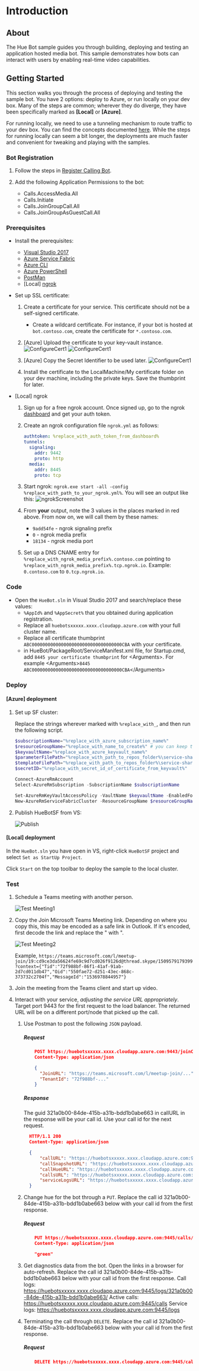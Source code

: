 ﻿# Introduction

## About
The Hue Bot sample guides you through building, deploying and testing an application hosted media bot. This sample demonstrates how bots can interact with users by enabling real-time video capabilities.

## Getting Started
This section walks you through the process of deploying and testing the sample bot. You have 2 options: deploy to Azure, or run locally on your dev box. Many of the steps are common; wherever they do diverge, they have been specifically marked as **[Local]** or **[Azure]**.

For running locally, we need to use a tunneling mechanism to route traffic to your dev box. You can find the concepts documented [here](https://microsoftgraph.github.io/microsoft-graph-comms-samples/docs/articles/Testing.html). While the steps for running locally can seem a bit longer, the deployments are much faster and convenient for tweaking and playing with the samples.

### Bot Registration
1. Follow the steps in [Register Calling Bot](https://microsoftgraph.github.io/microsoft-graph-comms-samples/docs/articles/calls/register-calling-bot.html).  

1. Add the following Application Permissions to the bot:

    * Calls.AccessMedia.All
    * Calls.Initiate
    * Calls.JoinGroupCall.All
    * Calls.JoinGroupAsGuestCall.All

### Prerequisites

* Install the prerequisites:
    * [Visual Studio 2017](https://visualstudio.microsoft.com/downloads/)
    * [Azure Service Fabric](https://docs.microsoft.com/en-us/azure/service-fabric/service-fabric-get-started)
    * [Azure CLI](https://docs.microsoft.com/en-us/cli/azure/install-azure-cli?view=azure-cli-latest)
    * [Azure PowerShell](https://docs.microsoft.com/en-us/powershell/azure/install-azurerm-ps?view=azurermps-6.8.1)
    * [PostMan](https://chrome.google.com/webstore/detail/postman/fhbjgbiflinjbdggehcddcbncdddomop)
    * [Local] [ngrok](https://ngrok.com/)

* Set up SSL certificate:
    1. Create a certificate for your service. This certificate should not be a self-signed certificate.
        * Create a wildcard certificate. For instance, if your bot is hosted at `bot.contoso.com`, create the certificate for `*.contoso.com`.

    1. [Azure] Upload the certificate to your key-vault instance.
        ![ConfigureCert1](Images/ConfigureCert1.png)
        ![ConfigureCert1](Images/ConfigureCert2.png)

    1. [Azure] Copy the Secret Identifier to be used later.
        ![ConfigureCert1](Images/ConfigureCert3.png)

    1. Install the certificate to the LocalMachine/My certificate folder on your dev machine, including the private keys. Save the thumbprint for later.

* [Local] ngrok
    1. Sign up for a free ngrok account. Once signed up, go to the ngrok [dashboard](https://dashboard.ngrok.com/) and get your auth token.

    1. Create an ngrok configuration file `ngrok.yml` as follows:
        ```yaml
        authtoken: %replace_with_auth_token_from_dashboard%
        tunnels:
          signaling:
            addr: 9442
            proto: http
          media: 
            addr: 8445
            proto: tcp
        ```

    1. Start ngrok: `ngrok.exe start -all -config %replace_with_path_to_your_ngrok.yml%`. You will see an output like this:
        ![ngrokScreenshot](Images/ngrokScreenshot.png)

    1. From **your** output, note the 3 values in the places marked in red above. From now on, we will call them by these names:
       * `9add54fe` - ngrok signaling prefix
       * `0` - ngrok media prefix
       * `18134` - ngrok media port

    1. Set up a DNS CNAME entry for `%replace_with_ngrok_media_prefix%.contoso.com` pointing to `%replace_with_ngrok_media_prefix%.tcp.ngrok.io`. Example: `0.contoso.com` to `0.tcp.ngrok.io`.

### Code

* Open the `HueBot.sln` in Visual Studio 2017 and search/replace these values:
    * `%AppId%` and `%AppSecret%` that you obtained during application registration.
    * Replace all `huebotsxxxxx.xxxx.cloudapp.azure.com` with your full cluster name.
    * Replace all certificate thumbprint `ABC0000000000000000000000000000000000CBA` with your certificate.
    * in HueBot/PackageRoot/ServiceManifest.xml file, for Startup.cmd, add `8445 your certificate thumbprint` for \<Arguments\>. For example \<Arguments\>`8445 ABC0000000000000000000000000000000000CBA`\</Arguments\>
### Deploy

#### [Azure] deployment

1. Set up SF cluster:

    Replace the strings wherever marked with `%replace_with_`, and then run the following script.
    ```Powershell
    $subscriptionName="%replace_with_azure_subscription_name%"
    $resourceGroupName="%replace_with_name_to_create%" # you can keep this same as cluster name for convenience
    $keyvaultName="%replace_with_azure_keyvault_name%"
    $parameterFilePath="%replace_with_path_to_repos_folder%\service-shared_platform_samples\LocalMediaSamples\HueBot\HueBot\ARM_Deployment\AzureDeploy.Parameters.json"
    $templateFilePath="%replace_with_path_to_repos_folder%\service-shared_platform_samples\LocalMediaSamples\HueBot\HueBot\ARM_Deployment\AzureDeploy.json"
    $secretID="%replace_with_secret_id_of_certificate_from_keyvault%"

    Connect-AzureRmAccount
    Select-AzureRmSubscription -SubscriptionName $subscriptionName

    Set-AzureRmKeyVaultAccessPolicy -VaultName $keyvaultName -EnabledForDeployment
    New-AzureRmServiceFabricCluster -ResourceGroupName $resourceGroupName -SecretIdentifier $secretId -TemplateFile $templateFilePath -ParameterFile $parameterFilePath
    ```

1. Publish HueBotSF from VS:

    ![Publish](Images/Publish.png)

#### [Local] deployment

In the `HueBot.sln` you have open in VS, right-click `HueBotSF` project and select `Set as StartUp Project`.

Click `Start` on the top toolbar to deploy the sample to the local cluster.

### Test

1. Schedule a Teams meeting with another person.

    ![Test Meeting1](Images/TestMeeting1.png)

1. Copy the Join Microsoft Teams Meeting link. Depending on where you copy this, this may be encoded as a safe link in Outlook. If it's encoded, first decode the link and replace the " with \".

    ![Test Meeting2](Images/TestMeeting2.png)

    Example, `https://teams.microsoft.com/l/meetup-join/19:cd9ce3da56624fe69c9d7cd026f9126d@thread.skype/1509579179399?context={"Tid":"72f988bf-86f1-41af-91ab-2d7cd011db47","Oid":"550fae72-d251-43ec-868c-373732c2704f","MessageId":"1536978844957"}`

1. Join the meeting from the Teams client and start up video.

1. Interact with your service, _adjusting the service URL appropriately_. Target port 9443 for the first request to the load balancer. The returned URL will be on a different port/node that picked up the call.
    1. Use Postman to post the following `JSON` payload.

        ##### Request
        ```json
            POST https://huebotsxxxxx.xxxx.cloudapp.azure.com:9443/joinCall
            Content-Type: application/json

            {
              "JoinURL": "https://teams.microsoft.com/l/meetup-join/...",
              "TenantId": "72f988bf-..."
            }
        ```

        ##### Response
        The guid 321a0b00-84de-415b-a31b-bdd1b0abe663 in callURL in the response will be your call id. Use your call id for the next request.
        ```json
          HTTP/1.1 200
          Content-Type: application/json

          {
              "callURL": "https://huebotsxxxxx.xxxx.cloudapp.azure.com:9445/calls/321a0b00-84de-415b-a31b-bdd1b0abe663/",
              "callSnapshotURL": "https://huebotsxxxxx.xxxx.cloudapp.azure.com:9445/calls/321a0b00-84de-415b-a31b-bdd1b0abe663/scr",
              "callHueURL": "https://huebotsxxxxx.xxxx.cloudapp.azure.com:9445/calls/321a0b00-84de-415b-a31b-bdd1b0abe663/hue",
              "callsURL": "https://huebotsxxxxx.xxxx.cloudapp.azure.com:9445/calls/",
              "serviceLogsURL": "https://huebotsxxxxx.xxxx.cloudapp.azure.com:9445/logs/"
          }
        ```

    1. Change hue for the bot through a `PUT`. Replace the call id 321a0b00-84de-415b-a31b-bdd1b0abe663 below with your call id from the first response.

        ##### Request
        ```json
            PUT https://huebotsxxxxx.xxxx.cloudapp.azure.com:9445/calls/321a0b00-84de-415b-a31b-bdd1b0abe663/hue
            Content-Type: application/json

            "green"
        ```

    1. Get diagnostics data from the bot. Open the links in a browser for auto-refresh. Replace the call id 321a0b00-84de-415b-a31b-bdd1b0abe663 below with your call id from the first response.
       Call logs: https://huebotsxxxxx.xxxx.cloudapp.azure.com:9445/logs/321a0b00-84de-415b-a31b-bdd1b0abe663/
       Active calls: https://huebotsxxxxx.xxxx.cloudapp.azure.com:9445/calls
       Service logs: https://huebotsxxxxx.xxxx.cloudapp.azure.com:9445/logs

    1. Terminating the call through `DELETE`. Replace the call id 321a0b00-84de-415b-a31b-bdd1b0abe663 below with your call id from the first response.

        ##### Request
        ```json
            DELETE https://huebotsxxxxx.xxxx.cloudapp.azure.com:9445/calls/321a0b00-84de-415b-a31b-bdd1b0abe663
        ```
